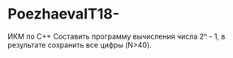 # PoezhaevaIT18-
ИКМ по С++
Составить программу вычисления числа 2ⁿ - 1, в результате сохранить все цифры (N>40).
